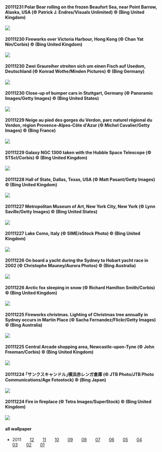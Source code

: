 #### 20111231 Polar Bear rolling on the frozen Beaufort Sea, near Point Barrow, Alaska, USA (© Patrick J. Endres/Visuals Unlimited) © (Bing United Kingdom)

![](images/2011-12/20111231_PolarBearAK.jpg)

#### 20111230 Fireworks over Victoria Harbour, Hong Kong (© Chan Yat Nin/Corbis) © (Bing United Kingdom)

![](images/2011-12/20111230_HongKongNYE.jpg)

#### 20111230 Zwei Graureiher streiten sich um einen Fisch auf Usedom, Deutschland (© Konrad Wothe/Minden Pictures) © (Bing Germany)

![](images/2011-12/20111230_Graureiher.jpg)

#### 20111230 Close-up of bumper cars in Stuttgart, Germany (© Panoramic Images/Getty Images) © (Bing United States)

![](images/2011-12/20111230_BumperCars.jpg)

#### 20111229 Neige au pied des gorges du Verdon, parc naturel régional du Verdon, région Provence-Alpes-Côte d'Azur (© Michel Cavalier/Getty Images) © (Bing France)

![](images/2011-12/20111229_SnowyVerdonRiver.jpg)

#### 20111229 Galaxy NGC 1300 taken with the Hubble Space Telescope (© STScI/Corbis) © (Bing United Kingdom)

![](images/2011-12/20111229_GalaxyAnnHubbleTelescope.jpg)

#### 20111228 Hall of State, Dallas, Texas, USA (© Matt Pasant/Getty Images) © (Bing United Kingdom)

![](images/2011-12/20111228_HallofState.jpg)

#### 20111227 Metropolitan Museum of Art, New York City, New York (© Lynn Saville/Getty Images) © (Bing United States)

![](images/2011-12/20111227_MetMuseum.jpg)

#### 20111227 Lake Como, Italy (© SIME/eStock Photo) © (Bing United Kingdom)

![](images/2011-12/20111227_LakeComo.jpg)

#### 20111226 On board a yacht during the Sydney to Hobart yacht race in 2002 (© Christophe Mauney/Aurora Photos) © (Bing Australia)

![](images/2011-12/20111226_HobartYachtRace.jpg)

#### 20111226 Arctic fox sleeping in snow (© Richard Hamilton Smith/Corbis) © (Bing United Kingdom)

![](images/2011-12/20111226_ArcticFox.jpg)

#### 20111225 Fireworks christmas.  Lighting of Christmas tree annually in Sydney occurs in Martin Place (© Sacha Fernandez/Flickr/Getty Images) © (Bing Australia)

![](images/2011-12/20111225_XmasDay.jpg)

#### 20111225 Central Arcade shopping area, Newcastle-upon-Tyne (© John Freeman/Corbis) © (Bing United Kingdom)

![](images/2011-12/20111225_NewcastleCentralArcade.jpg)

#### 20111224 ｢サンクスキャンドル｣横浜赤レンガ倉庫 (© JTB Photo/JTB Photo Communications/Age Fotostock) © (Bing Japan)

![](images/2011-12/20111224_ThanksCandles.jpg)

#### 20111224 Fire in fireplace (© Tetra Images/SuperStock) © (Bing United Kingdom)

![](images/2011-12/20111224_Fireplace.jpg)





#### all wallpaper



- 2011&emsp;&emsp;[12](images/2011-12/README.md)&emsp;&emsp;[11](images/2011-11/README.md)&emsp;&emsp;[10](images/2011-10/README.md)&emsp;&emsp;[09](images/2011-09/README.md)&emsp;&emsp;[08](images/2011-08/README.md)&emsp;&emsp;[07](images/2011-07/README.md)&emsp;&emsp;[06](images/2011-06/README.md)&emsp;&emsp;[05](images/2011-05/README.md)&emsp;&emsp;[04](images/2011-04/README.md)&emsp;&emsp;[03](images/2011-03/README.md)&emsp;&emsp;[02](images/2011-02/README.md)&emsp;&emsp;[01](images/2011-01/README.md)


